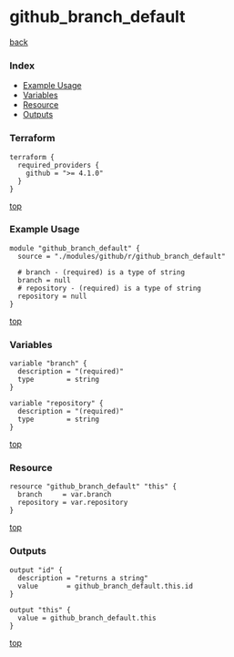 # github_branch_default

[back](../github.md)

### Index

- [Example Usage](#example-usage)
- [Variables](#variables)
- [Resource](#resource)
- [Outputs](#outputs)

### Terraform

```hcl
terraform {
  required_providers {
    github = ">= 4.1.0"
  }
}
```

[top](#index)

### Example Usage

```hcl
module "github_branch_default" {
  source = "./modules/github/r/github_branch_default"

  # branch - (required) is a type of string
  branch = null
  # repository - (required) is a type of string
  repository = null
}
```

[top](#index)

### Variables

```hcl
variable "branch" {
  description = "(required)"
  type        = string
}

variable "repository" {
  description = "(required)"
  type        = string
}
```

[top](#index)

### Resource

```hcl
resource "github_branch_default" "this" {
  branch     = var.branch
  repository = var.repository
}
```

[top](#index)

### Outputs

```hcl
output "id" {
  description = "returns a string"
  value       = github_branch_default.this.id
}

output "this" {
  value = github_branch_default.this
}
```

[top](#index)
